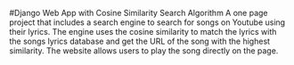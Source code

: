 #Django Web App with Cosine Similarity Search Algorithm
A one page project that includes a search engine to search for songs on Youtube using their lyrics.
The engine uses the cosine similarity to match the lyrics with the songs lyrics database and get the URL of the song with the highest similarity.
The website allows users to play the song directly on the page.